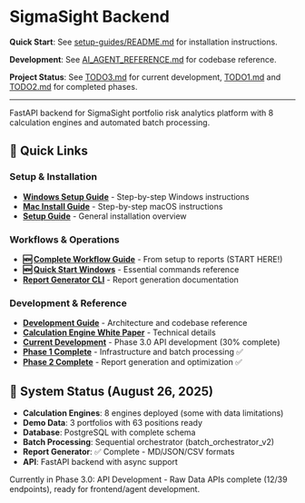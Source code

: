 # SigmaSight Backend

**Quick Start**: See [setup-guides/README.md](setup-guides/README.md) for installation instructions.

**Development**: See [AI_AGENT_REFERENCE.md](AI_AGENT_REFERENCE.md) for codebase reference.

**Project Status**: See [TODO3.md](TODO3.md) for current development, [TODO1.md](TODO1.md) and [TODO2.md](TODO2.md) for completed phases.

---

FastAPI backend for SigmaSight portfolio risk analytics platform with 8 calculation engines and automated batch processing.

## 🚀 Quick Links

### Setup & Installation
- **[Windows Setup Guide](setup-guides/WINDOWS_SETUP_GUIDE.md)** - Step-by-step Windows instructions
- **[Mac Install Guide](setup-guides/MAC_INSTALL_GUIDE.md)** - Step-by-step macOS instructions
- **[Setup Guide](setup-guides/README.md)** - General installation overview

### Workflows & Operations
- **🆕 [Complete Workflow Guide](COMPLETE_WORKFLOW_GUIDE.md)** - From setup to reports (START HERE!)
- **🆕 [Quick Start Windows](QUICK_START_WINDOWS.md)** - Essential commands reference
- **[Report Generator CLI](docs/PORTFOLIO_REPORT_CLI.md)** - Report generation documentation

### Development & Reference
- **[Development Guide](AI_AGENT_REFERENCE.md)** - Architecture and codebase reference
- **[Calculation Engine White Paper](_docs/generated/Calculation_Engine_White_Paper.md)** - Technical details
- **[Current Development](TODO3.md)** - Phase 3.0 API development (30% complete)
- **[Phase 1 Complete](TODO1.md)** - Infrastructure and batch processing ✅
- **[Phase 2 Complete](TODO2.md)** - Report generation and optimization ✅

## 🎯 System Status (August 26, 2025)

- **Calculation Engines**: 8 engines deployed (some with data limitations)
- **Demo Data**: 3 portfolios with 63 positions ready
- **Database**: PostgreSQL with complete schema
- **Batch Processing**: Sequential orchestrator (batch_orchestrator_v2)
- **Report Generator**: ✅ Complete - MD/JSON/CSV formats
- **API**: FastAPI backend with async support

Currently in Phase 3.0: API Development - Raw Data APIs complete (12/39 endpoints), ready for frontend/agent development.